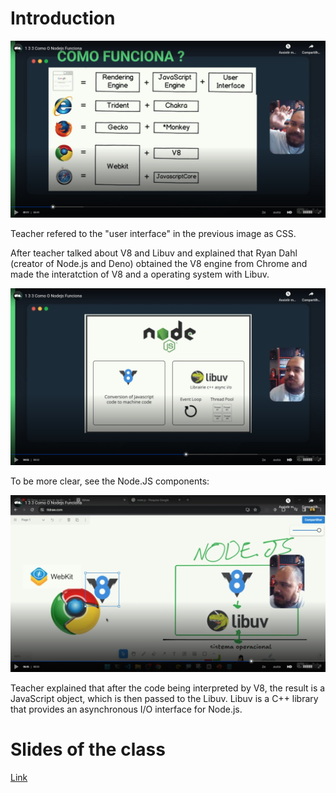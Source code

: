 # Introduction

![Engines](images/engines.png)

Teacher refered to the "user interface" in the previous image as CSS.

After teacher talked about V8 and Libuv and explained that Ryan Dahl (creator of Node.js and Deno) obtained the V8 engine from Chrome and made the interatction of V8 and a operating system with Libuv.

![V8 and Libuv](images/v8-and-libuv.png)

To be more clear, see the Node.JS components:

![Node.JS components](images/nodejs-components.png)

Teacher explained that after the code being interpreted by V8, the result is a JavaScript object, which is then passed to the Libuv. Libuv is a C++ library that provides an asynchronous I/O interface for Node.js.


# Slides of the class

[Link](slides-of-the-class.png)